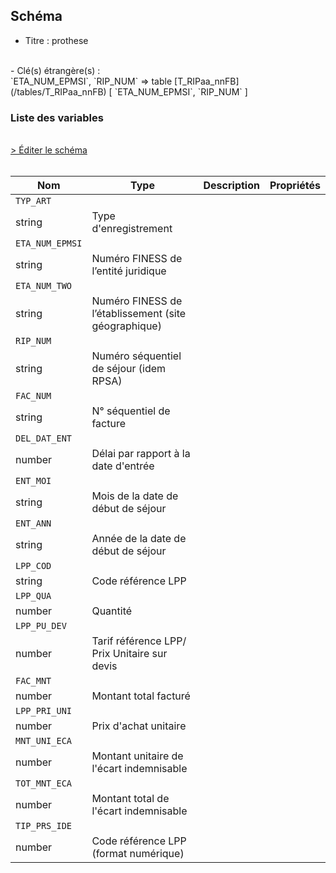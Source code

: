 ## Schéma

- Titre : prothese
<br />
- Clé(s) étrangère(s) : <br />
`ETA_NUM_EPMSI`, `RIP_NUM` => table [T_RIPaa_nnFB](/tables/T_RIPaa_nnFB) [ `ETA_NUM_EPMSI`, `RIP_NUM` ]<br />

### Liste des variables
<br />
<div>
    <a href="https://gitlab.com/healthdatahub/schema-snds/edit/master/schemas/PMSI/PMSI%20RIM-P/T_RIPaa_nnFP.json"  
    arget="_blank" rel="noopener noreferrer">> Éditer le schéma</a>
    <OutboundLink />
</div>
<br />

Nom|Type|Description|Propriétés
-|-|-|-
`TYP_ART`|
string|Type d&#x27;enregistrement||
`ETA_NUM_EPMSI`|
string|Numéro FINESS de l’entité juridique||
`ETA_NUM_TWO`|
string|Numéro FINESS de l’établissement (site géographique)||
`RIP_NUM`|
string|Numéro séquentiel de séjour (idem RPSA)||
`FAC_NUM`|
string|N° séquentiel de facture||
`DEL_DAT_ENT`|
number|Délai par rapport à la date d&#x27;entrée||
`ENT_MOI`|
string|Mois de la date de début de séjour||
`ENT_ANN`|
string|Année de la date de début de séjour||
`LPP_COD`|
string|Code référence LPP||
`LPP_QUA`|
number|Quantité||
`LPP_PU_DEV`|
number|Tarif référence LPP/ Prix Unitaire sur devis||
`FAC_MNT`|
number|Montant total facturé||
`LPP_PRI_UNI`|
number|Prix d&#x27;achat unitaire||
`MNT_UNI_ECA`|
number|Montant unitaire de l&#x27;écart indemnisable||
`TOT_MNT_ECA`|
number|Montant total de l&#x27;écart indemnisable||
`TIP_PRS_IDE`|
number|Code référence LPP (format numérique)||

